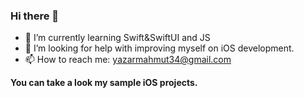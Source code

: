 ### Hi there 👋

- 🌱 I’m currently learning Swift&SwiftUI and JS
- 🤔 I’m looking for help with improving myself on iOS development.
- 📫 How to reach me: yazarmahmut34@gmail.com

**You can take a look my sample iOS projects.**
